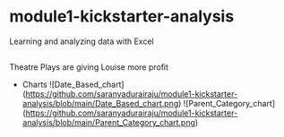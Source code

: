 # module1-kickstarter-analysis
Learning and analyzing data with Excel
##
Theatre Plays are giving Louise more profit 

* Charts
![Date_Based_chart] (https://github.com/saranyadurairaju/module1-kickstarter-analysis/blob/main/Date_Based_chart.png)
![Parent_Category_chart] (https://github.com/saranyadurairaju/module1-kickstarter-analysis/blob/main/Parent_Category_chart.png)

